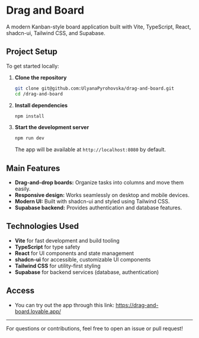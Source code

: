 # Drag and Board

A modern Kanban-style board application built with Vite, TypeScript, React, shadcn-ui, Tailwind CSS, and Supabase.

## Project Setup

To get started locally:

1. **Clone the repository**
    ```sh
    git clone git@github.com:UlyanaPyrohovska/drag-and-board.git
    cd /drag-and-board
    ```

2. **Install dependencies**
    ```sh
    npm install
    ```

3. **Start the development server**
    ```sh
    npm run dev
    ```
    The app will be available at `http://localhost:8080` by default.

## Main Features

- **Drag-and-drop boards:** Organize tasks into columns and move them easily.
- **Responsive design:** Works seamlessly on desktop and mobile devices.
- **Modern UI:** Built with shadcn-ui and styled using Tailwind CSS.
- **Supabase backend:** Provides authentication and database features.

## Technologies Used

- **Vite** for fast development and build tooling
- **TypeScript** for type safety
- **React** for UI components and state management
- **shadcn-ui** for accessible, customizable UI components
- **Tailwind CSS** for utility-first styling
- **Supabase** for backend services (database, authentication)

## Access

- You can try out the app through this link: https://drag-and-board.lovable.app/

---

For questions or contributions, feel free to open an issue or pull request!
